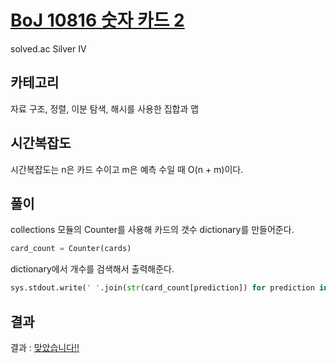 # [BoJ 10816 숫자 카드 2](https://www.acmicpc.net/problem/10816)

solved.ac Silver IV

## 카테고리

자료 구조, 정렬, 이분 탐색, 해시를 사용한 집합과 맵

## 시간복잡도

시간복잡도는 n은 카드 수이고 m은 예측 수일 때 O(n + m)이다.

## 풀이

collections 모듈의 Counter를 사용해 카드의 갯수 dictionary를 만들어준다.

```python
card_count = Counter(cards)
```

dictionary에서 개수를 검색해서 출력해준다.

```python
sys.stdout.write(' '.join(str(card_count[prediction]) for prediction in predictions))
```

## 결과

결과 : [맞았습니다!!](http://boj.kr/251a9c5a5f2b40578b061724193cbbfa)
